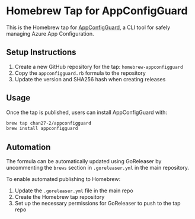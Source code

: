 # Homebrew Tap for AppConfigGuard

This is the Homebrew tap for [AppConfigGuard](https://github.com/chan27-2/appconfigguard), a CLI tool for safely managing Azure App Configuration.

## Setup Instructions

1. Create a new GitHub repository for the tap: `homebrew-appconfigguard`
2. Copy the `appconfigguard.rb` formula to the repository
3. Update the version and SHA256 hash when creating releases

## Usage

Once the tap is published, users can install AppConfigGuard with:

```bash
brew tap chan27-2/appconfigguard
brew install appconfigguard
```

## Automation

The formula can be automatically updated using GoReleaser by uncommenting the `brews` section in `.goreleaser.yml` in the main repository.

To enable automated publishing to Homebrew:

1. Update the `.goreleaser.yml` file in the main repo
2. Create the Homebrew tap repository
3. Set up the necessary permissions for GoReleaser to push to the tap repo
